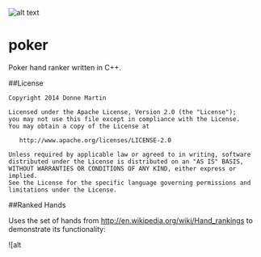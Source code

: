 ![alt text](http://donnemartin.com/wp-content/uploads/2014/10/poker_cover.jpg)

poker
============

Poker hand ranker written in C++.

##License

    Copyright 2014 Donne Martin

    Licensed under the Apache License, Version 2.0 (the "License");
    you may not use this file except in compliance with the License.
    You may obtain a copy of the License at

       http://www.apache.org/licenses/LICENSE-2.0

    Unless required by applicable law or agreed to in writing, software
    distributed under the License is distributed on an "AS IS" BASIS,
    WITHOUT WARRANTIES OR CONDITIONS OF ANY KIND, either express or implied.
    See the License for the specific language governing permissions and
    limitations under the License.

##Ranked Hands

Uses the set of hands from http://en.wikipedia.org/wiki/Hand_rankings to demonstrate its functionality:

![alt